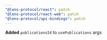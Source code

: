 ```yaml
---
"@lens-protocol/react": patch
"@lens-protocol/react-web": patch
"@lens-protocol/api-bindings": patch
---
```


**Added** `publicationsId` to `usePublications` args
